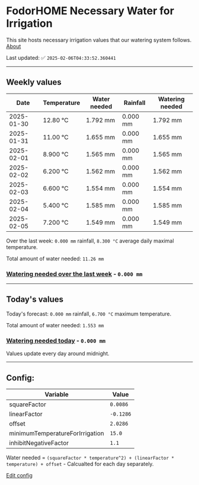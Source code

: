 # FodorHOME Necessary Water for Irrigation

This site hosts necessary irrigation values that our watering system follows. [About](https://github.com/redyau/irrigation)

Last updated: ✅ `2025-02-06T04:33:52.360441`

---

## Weekly values

| Date | Temperature | Water needed | Rainfall | Watering needed |
|-----|-----|-----|-----|-----|
| 2025-01-30 | 12.80 °C | 1.792 mm | 0.000 mm | 1.792 mm |
| 2025-01-31 | 11.00 °C | 1.655 mm | 0.000 mm | 1.655 mm |
| 2025-02-01 | 8.900 °C | 1.565 mm | 0.000 mm | 1.565 mm |
| 2025-02-02 | 6.200 °C | 1.562 mm | 0.000 mm | 1.562 mm |
| 2025-02-03 | 6.600 °C | 1.554 mm | 0.000 mm | 1.554 mm |
| 2025-02-04 | 5.400 °C | 1.585 mm | 0.000 mm | 1.585 mm |
| 2025-02-05 | 7.200 °C | 1.549 mm | 0.000 mm | 1.549 mm |


Over the last week: `0.000 mm` rainfall, `8.300 °C` average daily maximal temperature.

Total amount of water needed: `11.26 mm`

### [Watering needed over the last week](lastweek.txt) - `0.000 mm`

---

## Today's values

Today's forecast: `0.000 mm` rainfall, `6.700 °C` maximum temperature.

Total amount of water needed: `1.553 mm`

### [Watering needed today](today.txt) - `0.000 mm`

Values update every day around midnight.

---

## Config:

| Variable | Value |
|-----|-----|
| squareFactor | `0.0086` |
| linearFactor | `-0.1286` |
| offset | `2.0286` |
| minimumTemperatureForIrrigation | `15.0` |
| inhibitNegativeFactor | `1.1` |

Water needed = `(squareFactor * temperature^2) + (linearFactor * temperature) + offset` - Calcualted for each day separately.

[Edit config](https://github.com/RedyAu/irrigation/edit/main/config.json)
